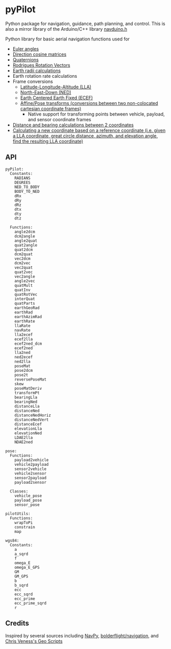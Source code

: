 # pyPilot

Python package for navigation, guidance, path planning, and control. This is also a mirror library of the Arduino/C++ library [navduino.h](https://github.com/PowerBroker2/navduino)

Python library for basic aerial navigation functions used for

* [Euler angles](https://en.wikipedia.org/wiki/Euler_angles)
* [Direction cosine matrices](https://en.wikipedia.org/wiki/Rotation_matrix)
* [Quaternions](https://eater.net/quaternions)
* [Rodrigues Rotation Vectors](https://courses.cs.duke.edu/fall13/compsci527/notes/rodrigues.pdf)
* [Earth radii calculations](https://en.wikipedia.org/wiki/Earth_radius)
* Earth rotation rate calculations
* Frame conversions
  *  [Latitude-Longitude-Altitude (LLA)](https://en.wikipedia.org/wiki/Geographic_coordinate_system)
  *  [North-East-Down (NED)](https://en.wikipedia.org/wiki/Local_tangent_plane_coordinates)
  *  [Earth Centered Earth Fixed (ECEF)](https://en.wikipedia.org/wiki/Earth-centered,_Earth-fixed_coordinate_system)
  *  [Affine/Pose transforms (conversions between two non-colocated cartesian coordinate frames)](https://en.wikipedia.org/wiki/Affine_transformation)
     *  Native support for transforming points between vehicle, payload, and sensor coordinate frames
* [Distance and bearing calculations between 2 coordinates](http://www.movable-type.co.uk/scripts/latlong.html)
* [Calculating a new coordinate based on a reference coordinate (i.e. given a LLA coordinate, great circle distance, azimuth, and elevation angle, find the resulting LLA coordinate)](http://www.movable-type.co.uk/scripts/latlong.html)

## API

```
pyPilot:
  Constants:
    RADIANS
    DEGREES
    NED_TO_BODY
    BODY_TO_NED
    dRx
    dRy
    dRz
    dtx
    dty
    dtz

  Functions:
    angle2dcm
    dcm2angle
    angle2quat
    quat2angle
    quat2dcm
    dcm2quat
    vec2dcm
    dcm2vec
    vec2quat
    quat2vec
    vec2angle
    angle2vec
    quatMult
    quatInv
    quatRotVec
    interQuat
    quatParts
    earthGeoRad
    earthRad
    earthAzimRad
    earthRate
    llaRate
    navRate
    lla2ecef
    ecef2lla
    ecef2ned_dcm
    ecef2ned
    lla2ned
    ned2ecef
    ned2lla
    poseMat
    pose2dcm
    pose2t
    reversePoseMat
    skew
    poseMatDeriv
    transformPt
    bearingLla
    bearingNed
    distanceLla
    distanceNed
    distanceNedHoriz
    distanceNedVert
    distanceEcef
    elevationLla
    elevationNed
    LDAE2lla
    NDAE2ned

pose:
  Functions:
    payload2vehicle
    vehicle2payload
    sensor2vehicle
    vehicle2sensor
    sensor2payload
    payload2sensor
  
  Classes:
    vehicle_pose
    payload_pose
    sensor_pose

pilotUtils:
  Functions:
    wrapToPi
    constrain
    map

wgs84:
  Constants:
    a
    a_sqrd
    f
    omega_E
    omega_E_GPS
    GM
    GM_GPS
    b
    b_sqrd
    ecc
    ecc_sqrd
    ecc_prime
    ecc_prime_sqrd
    r
```

## Credits

Inspired by several sources including [NavPy](https://github.com/NavPy/NavPy), [bolderflight/navigation](https://github.com/bolderflight/navigation), and [Chris Veness's Geo Scripts](https://www.movable-type.co.uk/scripts/latlong.html)
